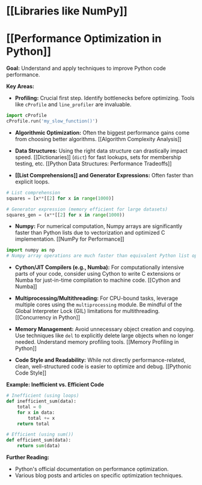 # [[Libraries like NumPy]]
# [[Performance Optimization in Python]] 
**Goal:**  Understand and apply techniques to improve Python code performance.

**Key Areas:**

* **Profiling:**  Crucial first step. Identify bottlenecks before optimizing.  Tools like `cProfile` and `line_profiler` are invaluable.

```python
import cProfile
cProfile.run('my_slow_function()') 
```

* **Algorithmic Optimization:** Often the biggest performance gains come from choosing better algorithms.  [[Algorithm Complexity Analysis]]

* **Data Structures:**  Using the right data structure can drastically impact speed.  [[Dictionaries]] (`dict`) for fast lookups, sets for membership testing, etc.  [[Python Data Structures: Performance Tradeoffs]]

* **[[List Comprehensions]] and Generator Expressions:**  Often faster than explicit loops.

```python
# List comprehension
squares = [x**[[2] for x in range(1000)]

# Generator expression (memory efficient for large datasets)
squares_gen = (x**[[2] for x in range(1000)) 
```

* **Numpy:** For numerical computation, Numpy arrays are significantly faster than Python lists due to vectorization and optimized C implementation. [[NumPy for Performance]]

```python
import numpy as np
# Numpy array operations are much faster than equivalent Python list operations.
```

* **Cython/JIT Compilers (e.g., Numba):** For computationally intensive parts of your code, consider using Cython to write C extensions or Numba for just-in-time compilation to machine code. [[Cython and Numba]]

* **Multiprocessing/Multithreading:** For CPU-bound tasks, leverage multiple cores using the `multiprocessing` module.  Be mindful of the Global Interpreter Lock (GIL) limitations for multithreading. [[Concurrency in Python]]

* **Memory Management:** Avoid unnecessary object creation and copying. Use techniques like `del` to explicitly delete large objects when no longer needed.  Understand memory profiling tools. [[Memory Profiling in Python]]

* **Code Style and Readability:** While not directly performance-related, clean, well-structured code is easier to optimize and debug. [[Pythonic Code Style]]


**Example: Inefficient vs. Efficient Code**

```python
# Inefficient (using loops)
def inefficient_sum(data):
    total = 0
    for x in data:
        total += x
    return total

# Efficient (using sum())
def efficient_sum(data):
    return sum(data)
```

**Further Reading:**

* Python's official documentation on performance optimization.
* Various blog posts and articles on specific optimization techniques.



